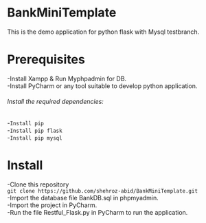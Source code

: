 # BankMiniTemplate
This is the demo application for python flask with Mysql testbranch.
# Prerequisites
-Install Xampp & Run Myphpadmin for DB.<br />
-Install PyCharm or any tool suitable to develop python application.<br />
###### Install the required dependencies:
-```Install pip```<br />
-```Install pip flask```<br />
-```Install pip mysql```<br />

# Install
-Clone this repository<br />
```git clone https://github.com/shehroz-abid/BankMiniTemplate.git```<br />
-Import the database file BankDB.sql in phpmyadmin.<br />
-Import the project in PyCharm.<br />
-Run the file Restful_Flask.py in PyCharm to run the application.<br />
